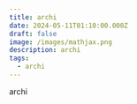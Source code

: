 ```yaml
---
title: archi
date: 2024-05-11T01:10:00.000Z
draft: false
image: /images/mathjax.png
description: archi
tags:
  - archi
---
```

archi
